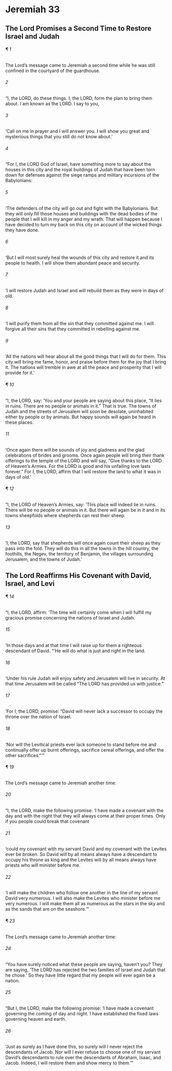 # Jeremiah 33
## The Lord Promises a Second Time to Restore Israel and Judah
###### ¶ 1
The Lord’s message came to Jeremiah a second time while he was still confined in the courtyard of the guardhouse.
###### 2
“I, the LORD, do these things. I, the LORD, form the plan to bring them about. I am known as the LORD. I say to you,
###### 3
‘Call on me in prayer and I will answer you. I will show you great and mysterious things that you still do not know about.’
###### 4
“For I, the LORD God of Israel, have something more to say about the houses in this city and the royal buildings of Judah that have been torn down for defenses against the siege ramps and military incursions of the Babylonians:
###### 5
‘The defenders of the city will go out and fight with the Babylonians. But they will only fill those houses and buildings with the dead bodies of the people that I will kill in my anger and my wrath. That will happen because I have decided to turn my back on this city on account of the wicked things they have done.
###### 6
‘But I will most surely heal the wounds of this city and restore it and its people to health. I will show them abundant peace and security.
###### 7
‘I will restore Judah and Israel and will rebuild them as they were in days of old.
###### 8
‘I will purify them from all the sin that they committed against me. I will forgive all their sins that they committed in rebelling against me.
###### 9
‘All the nations will hear about all the good things that I will do for them. This city will bring me fame, honor, and praise before them for the joy that I bring it. The nations will tremble in awe at all the peace and prosperity that I will provide for it.’
###### ¶ 10
“I, the LORD, say: ‘You and your people are saying about this place, “It lies in ruins. There are no people or animals in it.” That is true. The towns of Judah and the streets of Jerusalem will soon be desolate, uninhabited either by people or by animals. But happy sounds will again be heard in these places.
###### 11
‘Once again there will be sounds of joy and gladness and the glad celebrations of brides and grooms. Once again people will bring their thank offerings to the temple of the LORD and will say, “Give thanks to the LORD of Heaven’s Armies. For the LORD is good and his unfailing love lasts forever.” For I, the LORD, affirm that I will restore the land to what it was in days of old.’
###### ¶ 12
“I, the LORD of Heaven’s Armies, say: ‘This place will indeed lie in ruins. There will be no people or animals in it. But there will again be in it and in its towns sheepfolds where shepherds can rest their sheep.
###### 13
‘I, the LORD, say that shepherds will once again count their sheep as they pass into the fold. They will do this in all the towns in the hill country, the foothills, the Negev, the territory of Benjamin, the villages surrounding Jerusalem, and the towns of Judah.’
## The Lord Reaffirms His Covenant with David, Israel, and Levi
###### ¶ 14
“I, the LORD, affirm: ‘The time will certainly come when I will fulfill my gracious promise concerning the nations of Israel and Judah.
###### 15
‘In those days and at that time I will raise up for them a righteous descendant of David.
“‘He will do what is just and right in the land.
###### 16
‘Under his rule Judah will enjoy safety and Jerusalem will live in security. At that time Jerusalem will be called “The LORD has provided us with justice.”
###### 17
‘For I, the LORD, promise: “David will never lack a successor to occupy the throne over the nation of Israel.
###### 18
‘Nor will the Levitical priests ever lack someone to stand before me and continually offer up burnt offerings, sacrifice cereal offerings, and offer the other sacrifices.”’”
###### ¶ 19
The Lord’s message came to Jeremiah another time:
###### 20
“I, the LORD, make the following promise: ‘I have made a covenant with the day and with the night that they will always come at their proper times. Only if you people could break that covenant
###### 21
‘could my covenant with my servant David and my covenant with the Levites ever be broken. So David will by all means always have a descendant to occupy his throne as king and the Levites will by all means always have priests who will minister before me.
###### 22
‘I will make the children who follow one another in the line of my servant David very numerous. I will also make the Levites who minister before me very numerous. I will make them all as numerous as the stars in the sky and as the sands that are on the seashore.’”
###### ¶ 23
The Lord’s message came to Jeremiah another time:
###### 24
“You have surely noticed what these people are saying, haven’t you? They are saying, ‘The LORD has rejected the two families of Israel and Judah that he chose.’ So they have little regard that my people will ever again be a nation.
###### 25
“But I, the LORD, make the following promise: ‘I have made a covenant governing the coming of day and night. I have established the fixed laws governing heaven and earth.
###### 26
‘Just as surely as I have done this, so surely will I never reject the descendants of Jacob. Nor will I ever refuse to choose one of my servant David’s descendants to rule over the descendants of Abraham, Isaac, and Jacob. Indeed, I will restore them and show mercy to them.’”
